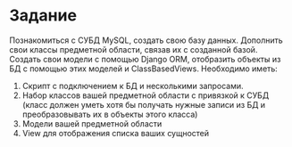  # Задание
Познакомиться с СУБД MySQL, создать свою базу данных. Дополнить свои классы предметной области, связав их с созданной базой. Создать свои модели с помощью Django ORM, отобразить объекты из БД с помощью этих моделей и ClassBasedViews.
Необходимо иметь:
1.	Скрипт с подключением к БД и несколькими запросами.
2.	Набор классов вашей предметной области с привязкой к СУБД (класс должен уметь хотя бы получать нужные записи из БД и преобразовывать их в объекты этого класса)
3.	Модели вашей предметной области
4.	View для отображения списка ваших сущностей

